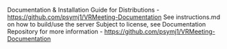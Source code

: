 Documentation & Installation Guide for Distributions - https://github.com/psymj1/VRMeeting-Documentation
See instructions.md on how to build/use the server
Subject to license, see Documentation Repository for more information - https://github.com/psymj1/VRMeeting-Documentation
